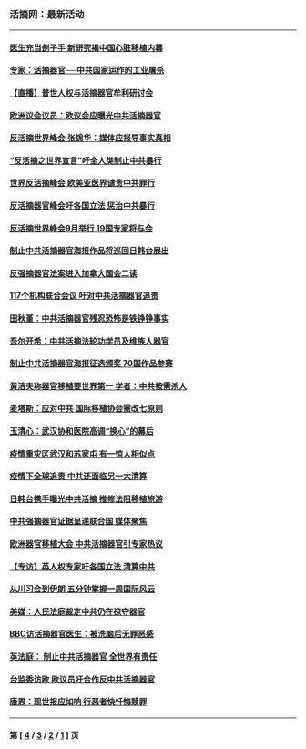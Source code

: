 ### 活摘网：最新活动
---
#### [医生充当刽子手 新研究揭中国心脏移植内幕](../../pages/nf5883/n13772291.md?07070430) 
#### [专家：活摘器官──中共国家运作的工业屠杀](../../pages/nf5883/n13761178.md?07070430) 
#### [【直播】普世人权与活摘器官牟利研讨会](../../pages/nf5883/n13425146.md?07070430) 
#### [欧洲议会议员：欧议会应曝光中共活摘器官](../../pages/nf5883/n13336571.md?07070430) 
#### [反活摘世界峰会 张锦华：媒体应报导事实真相](../../pages/nf5883/n13278502.md?07070430) 
#### [“反活摘之世界宣言”吁全人类制止中共暴行](../../pages/nf5883/n13259730.md?07070430) 
#### [世界反活摘峰会 欧美亚医界谴责中共罪行](../../pages/nf5883/n13253550.md?07070430) 
#### [反活摘器官峰会吁各国立法 惩治中共暴行](../../pages/nf5883/n13245052.md?07070430) 
#### [反活摘世界峰会9月举行 19国专家将与会](../../pages/nf5883/n13201492.md?07070430) 
#### [制止中共活摘器官海报作品将巡回日韩台展出](../../pages/nf5883/n13177791.md?07070430) 
#### [反强摘器官法案进入加拿大国会二读](../../pages/nf5883/n13033450.md?07070430) 
#### [117个机构联合会议 吁对中共活摘器官追责](../../pages/nf5883/n12775087.md?07070430) 
#### [田秋堇：中共活摘器官残忍恐怖是铁铮铮事实](../../pages/nf5883/n12702148.md?07070430) 
#### [吾尔开希：中共活摘法轮功学员及维族人器官](../../pages/nf5883/n12693197.md?07070430) 
#### [制止中共活摘器官海报征选颁奖 70国作品参赛](../../pages/nf5883/n12692050.md?07070430) 
#### [黄洁夫称器官移植要世界第一 学者：中共按需杀人](../../pages/nf5883/n12572329.md?07070430) 
#### [麦塔斯：应对中共 国际移植协会需改七原则](../../pages/nf5883/n12514711.md?07070430) 
#### [玉清心：武汉协和医院高调“换心”的幕后](../../pages/nf5883/n12298730.md?07070430) 
#### [疫情重灾区武汉和苏家屯 有一惊人相似点](../../pages/nf5883/n12150824.md?07070430) 
#### [疫情下全球追责 中共还面临另一大清算](../../pages/nf5883/n12070397.md?07070430) 
#### [日韩台携手曝光中共活摘 推修法阻移植旅游](../../pages/nf5883/n11712046.md?07070430) 
#### [中共强摘器官证据呈递联合国 媒体聚焦](../../pages/nf5883/n11546426.md?07070430) 
#### [欧洲器官移植大会 中共活摘器官引专家热议](../../pages/nf5883/n11539095.md?07070430) 
#### [【专访】英人权专家吁各国立法 清算中共](../../pages/nf5883/n11367315.md?07070430) 
#### [从川习会到伊朗 五分钟掌握一周国际风云](../../pages/nf5883/n11338520.md?07070430) 
#### [美媒：人民法庭裁定中共仍在掠夺器官](../../pages/nf5883/n11334897.md?07070430) 
#### [BBC访活摘器官医生：被洗脑后无罪恶感](../../pages/nf5883/n11335935.md?07070430) 
#### [英法庭： 制止中共活摘器官 全世界有责任](../../pages/nf5883/n11330691.md?07070430) 
#### [台监委访欧 欧议员吁合作反中共活摘器官](../../pages/nf5883/n11109190.md?07070430) 
#### [唐恩：现世报应如响 行恶者快忏悔赎罪](../../pages/nf5883/n11104016.md?07070430) 

---
#### 第 [ [4](./4.md?07070430) / [3](./3.md?07070430) / [2](./2.md?07070430) / [1](./1.md?07070430) ] 页
